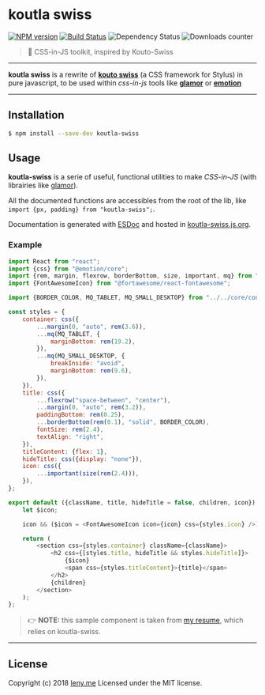 # koutla swiss

[![NPM version](https://badge.fury.io/js/koutla-swiss.svg)](http://badge.fury.io/js/koutla-swiss) [![Build Status](http://img.shields.io/travis/leny/koutla-swiss.svg)](https://travis-ci.org/leny/koutla-swiss) ![Dependency Status](https://david-dm.org/leny/koutla-swiss.svg) ![Downloads counter](http://img.shields.io/npm/dm/koutla-swiss.svg)

> 🎨 CSS-in-JS toolkit, inspired by Kouto-Swiss

* * *

**koutla swiss** is a rewrite of [**kouto swiss**](http://kouto-swiss.io) (a CSS framework for Stylus) in pure javascript, to be used within _css-in-js_ tools like [**glamor**](https://github.com/threepointone/glamor) or [**emotion**](https://emotion.sh)

* * *

## Installation

```bash
$ npm install --save-dev koutla-swiss
```

## Usage

**koutla-swiss** is a serie of useful, functional utilities to make _CSS-in-JS_ (with librairies like [glamor](https://github.com/threepointone/glamor)).

All the documented functions are accessibles from the root of the lib, like `import {px, padding} from "koutla-swiss";`.

Documentation is generated with [ESDoc](https://doc.esdoc.org) and hosted in [koutla-swiss.js.org](https://koutla-swiss.js.org).

### Example

```javascript
import React from "react";
import {css} from "@emotion/core";
import {rem, margin, flexrow, borderBottom, size, important, mq} from "koutla-swiss";
import {FontAwesomeIcon} from "@fortawesome/react-fontawesome";

import {BORDER_COLOR, MQ_TABLET, MQ_SMALL_DESKTOP} from "../../core/constants";

const styles = {
    container: css({
        ...margin(0, "auto", rem(3.6)),
        ...mq(MQ_TABLET, {
            marginBottom: rem(19.2),
        }),
        ...mq(MQ_SMALL_DESKTOP, {
            breakInside: "avoid",
            marginBottom: rem(9.6),
        }),
    }),
    title: css({
        ...flexrow("space-between", "center"),
        ...margin(0, "auto", rem(3.2)),
        paddingBottom: rem(0.25),
        ...borderBottom(rem(0.1), "solid", BORDER_COLOR),
        fontSize: rem(2.4),
        textAlign: "right",
    }),
    titleContent: {flex: 1},
    hideTitle: css({display: "none"}),
    icon: css({
        ...important(size(rem(2.4))),
    }),
};

export default ({className, title, hideTitle = false, children, icon}) => {
    let $icon;

    icon && ($icon = <FontAwesomeIcon icon={icon} css={styles.icon} />);

    return (
        <section css={styles.container} className={className}>
            <h2 css={[styles.title, hideTitle && styles.hideTitle]}>
                {$icon}
                <span css={styles.titleContent}>{title}</span>
            </h2>
            {children}
        </section>
    );
};
```

> 👉 **NOTE:** this sample component is taken from [my resume](https://github.com/leny/kourikoulom), which relies on koutla-swiss.

* * *

## License

Copyright (c) 2018 [leny.me](http://leny.me)
Licensed under the MIT license.
